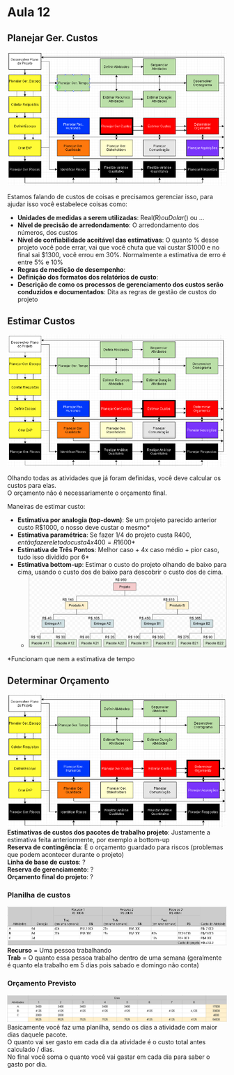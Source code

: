 # Aula 12

## Planejar Ger. Custos
![Planejar Ger. Custos](2.PNG)

Estamos falando de custos de coisas e precisamos gerenciar isso, para ajudar isso você estabelece coisas como:
* **Unidades de medidas a serem utilizadas**: Real(R$) ou Dolar($) ou ...
* **Nível de precisão de arredondamento**: O arredondamento dos números, dos custos
* **Nível de confiabilidade aceitável das estimativas**: O quanto % desse projeto você pode errar, vai que você chuta que vai custar $1000 e no final sai $1300, você errou em 30%. Normalmente a estimativa de erro é entre 5% e 10%
* **Regras de medição de desempenho**: 
* **Definição dos formatos dos relatórios de custo**: 
* **Descrição de como os processos de gerenciamento dos custos serão conduzidos e documentados**: Dita as regras de gestão de custos do projeto

## Estimar Custos
![Planejar Ger. Custos](3.PNG)

Olhando todas as atividades que já foram definidas, você deve calcular os custos para elas.  
O orçamento não é necessariamente o orçamento final.  

Maneiras de estimar custo: 
* **Estimativa por analogia (top-down)**: Se um projeto parecido anterior custo R$1000, o nosso deve custar o mesmo*
* **Estimativa paramétrica**: Se fazer 1/4 do projeto custa R$400, então fazer ele todo custa 4x400 = R$1600*
* **Estimativa de Três Pontos**: Melhor caso + 4x caso médio + pior caso, tudo isso dividido por 6*
* **Estimativa bottom-up**: Estimar o custo do projeto olhando de baixo para cima, usando o custo dos de baixo para descobrir o custo dos de cima.  
  * ![Bottom-up](5.PNG)

\*Funcionam que nem a estimativa de tempo

## Determinar Orçamento
![Determinar orçamento](4.PNG)
**Estimativas de custos dos pacotes de trabalho projeto**: Justamente a estimativa feita anteriormente, por exemplo a bottom-up  
**Reserva de contingência**: É o orçamento guardado para riscos (problemas que podem acontecer durante o projeto)  
**Linha de base de custos**: ?  
**Reserva de gerenciamento**: ?  
**Orçamento final do projeto**: ?  

### Planilha de custos
![Planilha de custos](6.PNG)  
**Recurso** = Uma pessoa trabalhando  
**Trab** = O quanto essa pessoa trabalho dentro de uma semana (geralmente é quanto ela trabalho em 5 dias pois sabado e domingo não conta)  

### Orçamento Previsto
![Orçamento previsto](7.PNG)
Basicamente você faz uma planilha, sendo os dias a atividade com maior dias daquele pacote.  
O quanto vai ser gasto em cada dia da atividade é o custo total antes calculado / dias.  
No final você soma o quanto você vai gastar em cada dia para saber o gasto por dia.  
